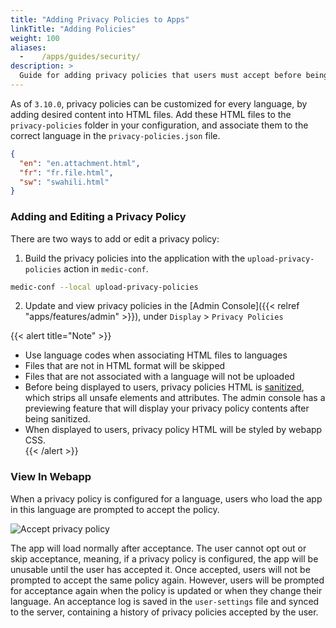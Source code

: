```yaml
---
title: "Adding Privacy Policies to Apps"
linkTitle: "Adding Policies"
weight: 100
aliases:
  -    /apps/guides/security/
description: >
  Guide for adding privacy policies that users must accept before being allowed to use the app
---
```


As of `3.10.0`, privacy policies can be customized for every language, by adding desired content into HTML files. 
Add these HTML files to the `privacy-policies` folder in your configuration, and associate them to the correct language in the `privacy-policies.json` file.
```json
{
  "en": "en.attachment.html",
  "fr": "fr.file.html",
  "sw": "swahili.html"
}
```

### Adding and Editing a Privacy Policy

There are two ways to add or edit a privacy policy:
 
1. Build the privacy policies into the application with the `upload-privacy-policies` action in `medic-conf`.
```bash
medic-conf --local upload-privacy-policies
```

2. Update and view privacy policies in the [Admin Console]({{< relref "apps/features/admin" >}}), under `Display` > `Privacy Policies`

{{< alert title="Note" >}}
- Use language codes when associating HTML files to languages  
- Files that are not in HTML format will be skipped  
- Files that are not associated with a language will not be uploaded
- Before being displayed to users, privacy policies HTML is [sanitized](https://docs.angularjs.org/api/ngSanitize/service/$sanitize), which strips all unsafe elements and attributes. The admin console has a previewing feature that will display your privacy policy contents after being sanitized.
- When displayed to users, privacy policy HTML will be styled by webapp CSS.      
{{< /alert >}}


### View In Webapp

When a privacy policy is configured for a language, users who load the app in this language are prompted to accept the policy. 

![Accept privacy policy](accept-mobile.png)

The app will load normally after acceptance. The user cannot opt out or skip acceptance, meaning, if a privacy policy is configured, the app will be unusable until the user has accepted it. Once accepted, users will not be prompted to accept the same policy again. However, users will be prompted for acceptance again when the policy is updated or when they change their language. An acceptance log is saved in the `user-settings` file and synced to the server, containing a history of privacy policies accepted by the user.        

